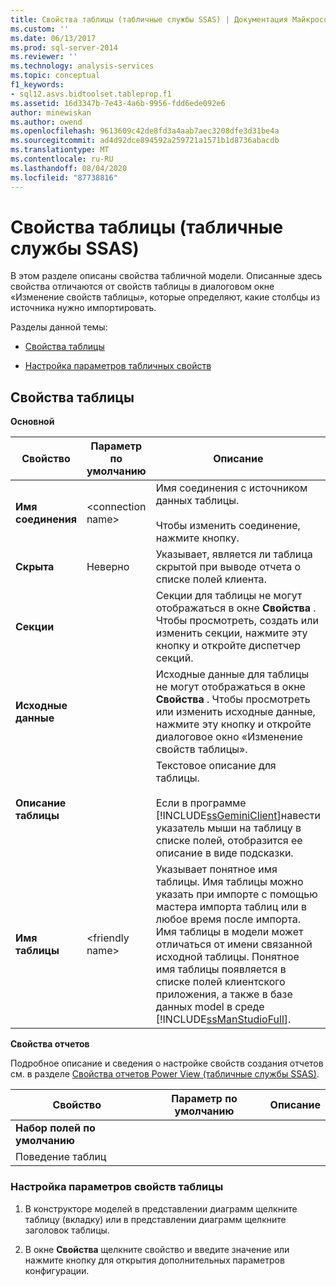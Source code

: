 ```yaml
---
title: Свойства таблицы (табличные службы SSAS) | Документация Майкрософт
ms.custom: ''
ms.date: 06/13/2017
ms.prod: sql-server-2014
ms.reviewer: ''
ms.technology: analysis-services
ms.topic: conceptual
f1_keywords:
- sql12.asvs.bidtoolset.tableprop.f1
ms.assetid: 16d3347b-7e43-4a6b-9956-fdd6ede092e6
author: minewiskan
ms.author: owend
ms.openlocfilehash: 9613609c42de8fd3a4aab7aec3208dfe3d31be4a
ms.sourcegitcommit: ad4d92dce894592a259721a1571b1d8736abacdb
ms.translationtype: MT
ms.contentlocale: ru-RU
ms.lasthandoff: 08/04/2020
ms.locfileid: "87738816"
---
```

# <a name="table-properties-ssas-tabular"></a>Свойства таблицы (табличные службы SSAS)
  В этом разделе описаны свойства табличной модели. Описанные здесь свойства отличаются от свойств таблицы в диалоговом окне «Изменение свойств таблицы», которые определяют, какие столбцы из источника нужно импортировать.  
  
 Разделы данной темы:  
  
-   [Свойства таблицы](#bkmk_properties)  
  
-   [Настройка параметров табличных свойств](#bkmk_config_prop)  
  
##  <a name="table-properties"></a><a name="bkmk_properties"></a>Свойства таблицы  
 **Основной**  
  
|Свойство|Параметр по умолчанию|Описание|  
|--------------|---------------------|-----------------|  
|**Имя соединения**|\<connection name>|Имя соединения с источником данных таблицы.<br /><br /> Чтобы изменить соединение, нажмите кнопку.|  
|**Скрыта**|Неверно|Указывает, является ли таблица скрытой при выводе отчета о списке полей клиента.|  
|**Секции**||Секции для таблицы не могут отображаться в окне **Свойства** . Чтобы просмотреть, создать или изменить секции, нажмите эту кнопку и откройте диспетчер секций.|  
|**Исходные данные**||Исходные данные для таблицы не могут отображаться в окне **Свойства** . Чтобы просмотреть или изменить исходные данные, нажмите эту кнопку и откройте диалоговое окно «Изменение свойств таблицы».|  
|**Описание таблицы**||Текстовое описание для таблицы.<br /><br /> Если в программе [!INCLUDE[ssGeminiClient](../../includes/ssgeminiclient-md.md)]навести указатель мыши на таблицу в списке полей, отобразится ее описание в виде подсказки.|  
|**Имя таблицы**|\<friendly name>|Указывает понятное имя таблицы. Имя таблицы можно указать при импорте с помощью мастера импорта таблиц или в любое время после импорта. Имя таблицы в модели может отличаться от имени связанной исходной таблицы. Понятное имя таблицы появляется в списке полей клиентского приложения, а также в базе данных model в среде [!INCLUDE[ssManStudioFull](../../includes/ssmanstudiofull-md.md)].|  
  
 **Свойства отчетов**  
  
 Подробное описание и сведения о настройке свойств создания отчетов см. в разделе [Свойства отчетов Power View (табличные службы SSAS)](properties-ssas-tabular.md).  
  
|Свойство|Параметр по умолчанию|Описание|  
|--------------|---------------------|-----------------|  
|**Набор полей по умолчанию**|||  
|Поведение таблиц|||  
  
###  <a name="to-configure-table-property-settings"></a><a name="bkmk_config_prop"></a>Настройка параметров свойств таблицы  
  
1.  В конструкторе моделей в представлении диаграмм щелкните таблицу (вкладку) или в представлении диаграмм щелкните заголовок таблицы.  
  
2.  В окне **Свойства** щелкните свойство и введите значение или нажмите кнопку для открытия дополнительных параметров конфигурации.  
  
  
